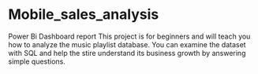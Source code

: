 # Mobile_sales_analysis
Power Bi Dashboard report
This project is for beginners and will teach you how to analyze the music playlist database. You can examine the dataset with SQL and help the stire understand its business growth by answering simple questions.


